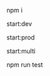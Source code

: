 <!-- install dependencies -->
npm i 

<!-- run on dev mode -->
start:dev

<!-- run on prod mode -->
start:prod

<!-- run with horizontal scaling -->
start:multi

<!-- run tests -->
npm run test